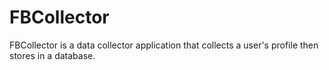 # FBCollector
FBCollector is a data collector application that collects a user's profile then stores in a database.
